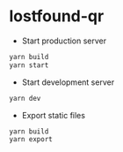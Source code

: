 # lostfound-qr

- Start production server
```cmd
yarn build
yarn start
```
- Start development server
```cmd
yarn dev
```
- Export static files
```cmd
yarn build
yarn export
```
